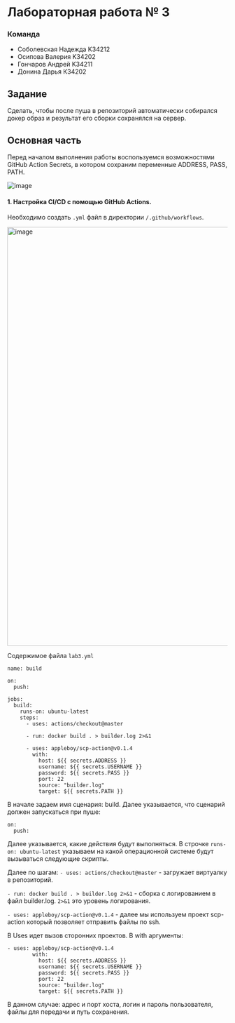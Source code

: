 # Лабораторная работа № 3
### Команда
- Соболевская Надежда K34212
- Осипова Валерия K34202
- Гончаров Андрей K34211
- Донина Дарья К34202

## Задание

Сделать, чтобы после пуша в репозиторий автоматически собирался докер образ и результат его сборки сохранялся на сервер.

## Основная часть
Перед началом выполнения работы воспользуемся возможностями GitHub Action Secrets, в котором сохраним переменные ADDRESS, PASS, PATH.

![image](https://github.com/Andrew-Goncharov/ITMO_clouds/assets/64967406/a454c71c-1872-4fee-bd3c-5166b211b2b4)

#### 1.  Настройка CI/CD с помощью GitHub Actions.
Необходимо создать `.yml` файл в директории `/.github/workflows`. 

<img width="955" alt="image" src="https://github.com/Andrew-Goncharov/ITMO_clouds/assets/64967406/5b3ede5b-bd61-4592-90ae-3e840e5bed1a">

Содержимое файла `lab3.yml`

```
name: build

on:
  push:

jobs:
  build:
    runs-on: ubuntu-latest
    steps:
      - uses: actions/checkout@master

      - run: docker build . > builder.log 2>&1

      - uses: appleboy/scp-action@v0.1.4
        with:
          host: ${{ secrets.ADDRESS }}
          username: ${{ secrets.USERNAME }}
          password: ${{ secrets.PASS }}
          port: 22
          source: "builder.log"
          target: ${{ secrets.PATH }}
```
В начале задаем имя сценария: build. Далее указывается, что сценарий должен запускаться при пуше:

```
on:
  push:
```

Далее указывается, какие действия будут выполняться. 
В строчке `runs-on: ubuntu-latest` указываем на какой операционной системе будут вызываться следующие скрипты.

Далее по шагам:
`- uses: actions/checkout@master` - загружает виртуалку в репозиторий.

`- run: docker build . > builder.log 2>&1` - сборка с логированием в файл builder.log. `2>&1` это уровень логирования.

`- uses: appleboy/scp-action@v0.1.4` - далее мы используем проект scp-action который позволяет отправить файлы по ssh.

В Uses идет вызов сторонних проектов. В with аргументы: 
```
- uses: appleboy/scp-action@v0.1.4
        with:
          host: ${{ secrets.ADDRESS }}
          username: ${{ secrets.USERNAME }}
          password: ${{ secrets.PASS }}
          port: 22
          source: "builder.log"
          target: ${{ secrets.PATH }}
```

В данном случае: адрес и порт хоста, логин и пароль пользователя, файлы для передачи и путь сохранения.

